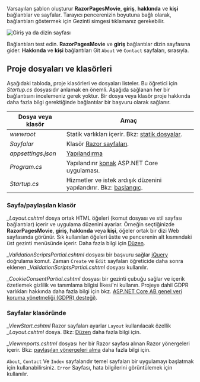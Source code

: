 Varsayılan şablon oluşturur **RazorPagesMovie**, **giriş**, **hakkında** ve **kişi** bağlantılar ve sayfalar. Tarayıcı pencerenizin boyutuna bağlı olarak, bağlantıları göstermek için Gezinti simgesi tıklamanız gerekebilir.

![Giriş ya da dizin sayfası](~/tutorials/razor-pages/razor-pages-start/_static/home2.png)

Bağlantıları test edin. **RazorPagesMovie** ve **giriş** bağlantılar dizin sayfasına gider. **Hakkında** ve **kişi** bağlantıları Git `About` ve `Contact` sayfaları, sırasıyla.

## <a name="project-files-and-folders"></a>Proje dosyaları ve klasörleri

Aşağıdaki tabloda, proje klasörleri ve dosyaları listeler. Bu öğretici için *Startup.cs* dosyasıdır anlamak en önemli. Aşağıda sağlanan her bir bağlantısını incelemeniz gerek yoktur. Bir dosya veya klasör proje hakkında daha fazla bilgi gerektiğinde bağlantılar bir başvuru olarak sağlanır.

| Dosya veya klasör | Amaç |
| -------------- | ------- |
| *wwwroot* | Statik varlıkları içerir. Bkz: [statik dosyalar](xref:fundamentals/static-files). |
| *Sayfalar* | Klasör [Razor sayfaları](xref:razor-pages/index). |
| *appsettings.json* | [Yapılandırma](xref:fundamentals/configuration/index) |
| *Program.cs* | Yapılandırır [konak](xref:fundamentals/host/index) ASP.NET Core uygulaması. |
| *Startup.cs* | Hizmetler ve istek ardışık düzenini yapılandırır. Bkz: [başlangıç](xref:fundamentals/startup). |

### <a name="the-pagesshared-folder"></a>Sayfa/paylaşılan klasör

*_Layout.cshtml* dosya ortak HTML öğeleri (komut dosyası ve stil sayfası bağlantılar) içerir ve uygulama düzenini ayarlar. Örneğin seçtiğinizde **RazorPagesMovie**, **giriş**, **hakkında** veya **kişi**, öğeler ortak bir dizi Web sayfasında görünür. Sık kullanılan öğeleri üstte ve pencerenin alt kısmındaki üst gezinti menüsünde içerir. Daha fazla bilgi için [Düzen](xref:mvc/views/layout).

*_ValidationScriptsPartial.cshtml* dosyası bir başvuru sağlar [jQuery](https://jquery.com/) doğrulama komut. Zaman `Create` ve `Edit` sayfaları öğreticide daha sonra eklenen *_ValidationScriptsPartial.cshtml* dosyası kullanılır.

*_CookieConsentPartial.cshtml* dosyası bir gezinti çubuğu sağlar ve içerik özetlemek gizlilik ve tanımlama bilgisi İlkesi'ni kullanın. Projeye dahil GDPR varlıkları hakkında daha fazla bilgi için bkz. [ASP.NET Core AB genel veri koruma yönetmeliği (GDPR) desteği)](xref:security/gdpr).

### <a name="the-pages-folder"></a>Sayfalar klasöründe

*_ViewStart.cshtml* Razor sayfaları ayarlar `Layout` kullanılacak özellik *_Layout.cshtml* dosya. Bkz: [Düzen](xref:mvc/views/layout) daha fazla bilgi için.

*_Viewımports.cshtml* dosyası her bir Razor sayfası alınan Razor yönergeleri içerir. Bkz: [paylaşılan yönergeleri alma](xref:mvc/views/layout#importing-shared-directives) daha fazla bilgi için.

`About`, `Contact` Ve `Index` sayfalarıdır temel sayfaları bir uygulamayı başlatmak için kullanabilirsiniz. `Error` Sayfası, hata bilgilerini görüntülemek için kullanılır.
